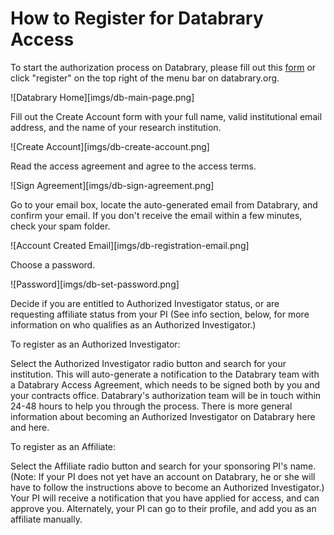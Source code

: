 # How to Register for Databrary Access  

To start the authorization process on Databrary, please fill out this [form](https://nyu.databrary.org/user/register?page=create) or click "register" on the top right of the menu bar on databrary.org.  

  ![Databrary Home][imgs/db-main-page.png]
  
Fill out the Create Account form with your full name, valid institutional email address, and the name of your research institution.

  ![Create Account][imgs/db-create-account.png]  
  
Read the access agreement and agree to the access terms.  

  ![Sign Agreement][imgs/db-sign-agreement.png]  
  
Go to your email box, locate the auto-generated email from Databrary, and confirm your email. If you don't receive the email within a few minutes, check your spam folder.  

  ![Account Created Email][imgs/db-registration-email.png]  
  
Choose a password.  

  ![Password][imgs/db-set-password.png]   
  
Decide if you are entitled to Authorized Investigator status, or are requesting affiliate status from your PI (See info section, below, for more information on who qualifies as an Authorized Investigator.)



To register as an Authorized Investigator:

Select the Authorized Investigator radio button and search for your institution.
This will auto-generate a notification to the Databrary team with a Databrary Access Agreement, which needs to be signed both by you and your contracts office.
Databrary's authorization team will be in touch within 24-48 hours to help you through the process.
There is more general information about becoming an Authorized Investigator on Databrary here and here.

To register as an Affiliate:

Select the Affiliate radio button and search for your sponsoring PI's name. (Note: If your PI does not yet have an account on Databrary, he or she will have to follow the instructions above to become an Authorized Investigator.)
Your PI will receive a notification that you have applied for access, and can approve you. Alternately, your PI can go to their profile, and add you as an affiliate manually.

  
